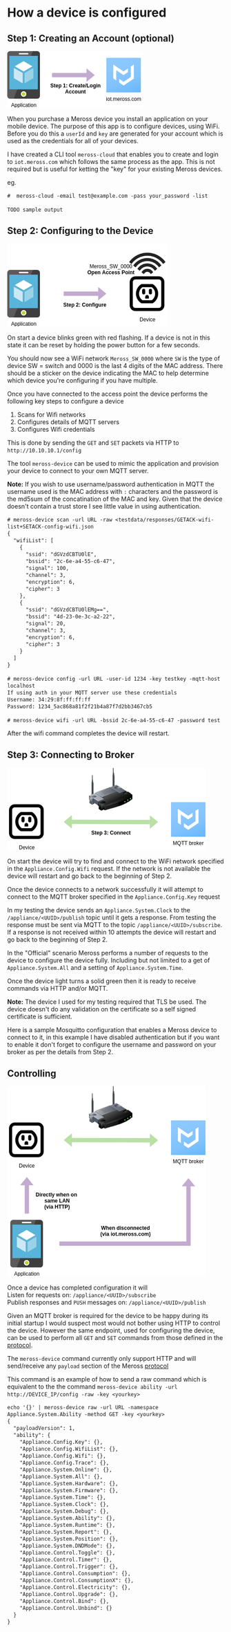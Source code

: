 # How a device is configured

## Step 1: Creating an Account (optional)

![alt text](meross-cloud.png)

When you purchase a Meross device you install an application on your mobile device. The purpose of this app is to 
configure devices, using WiFi. Before you do this a `userId` and `key` are generated for your account which is used as
the credentials for all of your devices.

I have created a CLI tool `meross-cloud` that enables you to create and login to `iot.meross.com` which follows the same
process as the app. This is not required but is useful for ketting the "key" for your existing Meross devices.

eg.
```
#  meross-cloud -email test@example.com -pass your_password -list

TODO sample output
```


## Step 2: Configuring to the Device
![alt text](meross-configure.png)

On start a device blinks green with red flashing. If a device is not in this state it can be reset by holding the power
button for a few seconds.

You should now see a WiFi network `Meross_SW_0000` where `SW` is the type of device SW = switch and 0000 is the last 4
digits of the MAC address. There should be a sticker on the device indicating the MAC to help determine which device 
you're configuring if you have multiple.

Once you have connected to the access point the device performs the following key steps to configure a device
1. Scans for Wifi networks
2. Configures details of MQTT servers
3. Configures Wifi credentials

This is done by sending the `GET` and `SET` packets via HTTP to `http://10.10.10.1/config`

The tool `meross-device` can be used to mimic the application and provision your device to connect to your own MQTT
server.

**Note:** If you wish to use username/password authentication in MQTT the username used is the MAC address with `:`
characters and the password is the md5sum of the concatination of the MAC and key. Given that the device doesn't
contain a trust store I see little value in using authentication.

```
# meross-device scan -url URL -raw <testdata/responses/GETACK-wifi-list+SETACK-config-wifi.json
{
  "wifiList": [
    {
      "ssid": "dGVzdCBTU0lE",
      "bssid": "2c-6e-a4-55-c6-47",
      "signal": 100,
      "channel": 3,
      "encryption": 6,
      "cipher": 3
    },
    {
      "ssid": "dGVzdCBTU0lEMg==",
      "bssid": "4d-23-0e-3c-a2-22",
      "signal": 20,
      "channel": 3,
      "encryption": 6,
      "cipher": 3
    }
  ]
}

# meross-device config -url URL -user-id 1234 -key testkey -mqtt-host localhost
If using auth in your MQTT server use these credentials
Username: 34:29:8f:ff:ff:ff
Password: 1234_5ac868a81f2f21b4a87f7d2bb3467cb5

# meross-device wifi -url URL -bssid 2c-6e-a4-55-c6-47 -password test
```

After the wifi command completes the device will restart.

## Step 3: Connecting to Broker
![alt text](meross-connect.png)

On start the device will try to find and connect to the WiFi network specified in the `Appliance.Config.Wifi` request.
If the network is not available the device will restart and go back to the beginning of Step 2.

Once the device connects to a network successfully it will attempt to connect to the MQTT broker specified in the
`Appliance.Config.Key` request

In my testing the device sends an `Appliance.System.Clock` to the `/appliance/<UUID>/publish` topic until it gets a 
response. From testing the response must be sent via MQTT to the topic `/appliance/<UUID>/subscribe`. If a response is
not received within 10 attempts the device will restart and go back to the beginning of Step 2.

In the "Official" scenario Meross performs a number of requests to the device to configure the device fully. Including
but not limited to a get of `Appliance.System.All` and a setting of `Appliance.System.Time`.

Once the device light turns a solid green then it is ready to receive commands via HTTP and/or MQTT.

**Note:** The device I used for my testing required that TLS be used. The device doesn't do any validation on the
certificate so a self signed certificate is sufficient.

Here is a sample Mosquitto configuration that enables a Meross device to connect to it, in this example I have disabled
authentication but if you want to enable it don't forget to configure the username and password on your broker as per
the details from Step 2.

## Controlling

![alt text](meross-control.png)

Once a device has completed configuration it will  
Listen for requests on: `/appliance/<UUID>/subscribe`  
Publish responses and `PUSH` messages on: `/appliance/<UUID>/publish`

Given an MQTT broker is required for the device to be happy during its initial startup I would suspect most would not
bother using HTTP to control the device. However the same endpoint, used for configuring the device, can be used to 
perform all `GET` and `SET` commands from those defined in the [protocol](protocol.md).

The `meross-device` command currently only support HTTP and will send/receive any `payload` section of the Meross
[protocol](protocol.md)

This command is an example of how to send a raw command which is equivalent to the the command 
`meross-device ability -url http://DEVICE_IP/config -raw -key <yourkey>`
```
echo '{}' | meross-device raw -url URL -namespace Appliance.System.Ability -method GET -key <yourkey>
{
  "payloadVersion": 1,
  "ability": {
    "Appliance.Config.Key": {},
    "Appliance.Config.WifiList": {},
    "Appliance.Config.Wifi": {},
    "Appliance.Config.Trace": {},
    "Appliance.System.Online": {},
    "Appliance.System.All": {},
    "Appliance.System.Hardware": {},
    "Appliance.System.Firmware": {},
    "Appliance.System.Time": {},
    "Appliance.System.Clock": {},
    "Appliance.System.Debug": {},
    "Appliance.System.Ability": {},
    "Appliance.System.Runtime": {},
    "Appliance.System.Report": {},
    "Appliance.System.Position": {},
    "Appliance.System.DNDMode": {},
    "Appliance.Control.Toggle": {},
    "Appliance.Control.Timer": {},
    "Appliance.Control.Trigger": {},
    "Appliance.Control.Consumption": {},
    "Appliance.Control.ConsumptionX": {},
    "Appliance.Control.Electricity": {},
    "Appliance.Control.Upgrade": {},
    "Appliance.Control.Bind": {},
    "Appliance.Control.Unbind": {}
  }
}
```